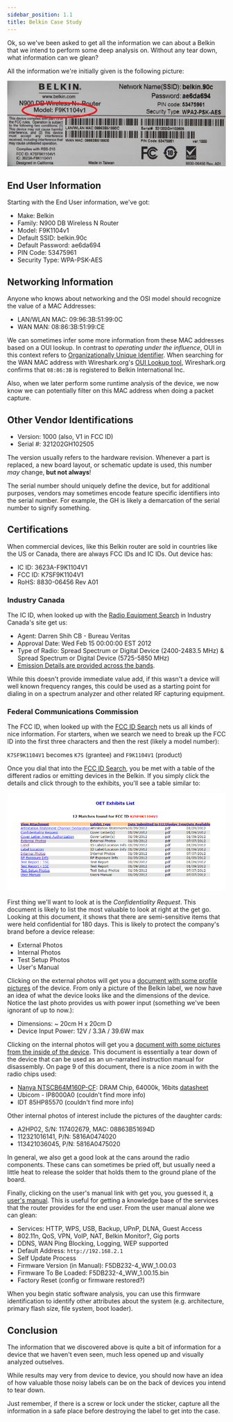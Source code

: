 ```yaml
---
sidebar_position: 1.1
title: Belkin Case Study
---
```


Ok, so we've been asked to get all the information we can about a Belkin that we intend to perform some deep analysis on. Without any tear down, what information can we glean?

All the information we're initially given is the following picture:

![Belkin Label with information](./Initial_Analysis/belkin-label2.jpg)

## End User Information

Starting with the End User information, we've got:

- Make: Belkin
- Family: N900 DB Wireless N Router
- Model: F9K1104v1
- Default SSID: belkin.90c
- Default Password: ae6da694
- PIN Code: 53475961
- Security Type: WPA-PSK-AES

## Networking Information

Anyone who knows about networking and the OSI model should recognize the value of a MAC Addresses:

- LAN/WLAN MAC: 09:96:3B:51:99:0C
- WAN MAN: 08:86:3B:51:99:CE

We can sometimes infer some more information from these MAC addresses based on a OUI lookup. In contrast to _operating under the influence_, OUI in this context refers to [Organizationally Unique Identifier](https://en.wikipedia.org/wiki/Organizationally_unique_identifier). When searching for the WAN MAC address with Wireshark.org's [OUI Lookup tool](https://www.wireshark.org/tools/oui-lookup.html), Wireshark.org confirms that `08:86:3B` is registered to Belkin International Inc.

Also, when we later perform some runtime analysis of the device, we now know we can potentially filter on this MAC address when doing a packet capture.

## Other Vendor Identifications

- Version: 1000 (also, V1 in FCC ID)
- Serial #: 321202GH102505

The version usually refers to the hardware revision. Whenever a part is replaced, a new board layout, or schematic update is used, this number _may_ change, **but not always**!

The serial number should uniquely define the device, but for additional purposes, vendors may sometimes encode feature specific identifiers into the serial number. For example, the GH is likely a demarcation of the serial number to signify something.

## Certifications

When commercial devices, like this Belkin router are sold in countries like the US or Canada, there are always FCC IDs and IC IDs. Out device has:

- IC ID: 3623A-F9K1104V1
- FCC ID: K7SF9K1104V1
- RoHS: 8830-06456 Rev A01

### Industry Canada

The IC ID, when looked up with the [Radio Equipment Search](https://sms-sgs.ic.gc.ca/equipmentSearch/searchRadioEquipments?execution=e1s1&lang=en) in Industry Canada's site get us:

- Agent: Darren Shih CB - Bureau Veritas
- Approval Date: Wed Feb 15 00:00:00 EST 2012
- Type of Radio: Spread Spectrum or Digital Device (2400-2483.5 MHz) & Spread Spectrum or Digital Device (5725-5850 MHz)
- [Emission Details are provided across the bands](https://sms-sgs.ic.gc.ca/equipmentSearch/searchRadioEquipments?execution=e1s5&index=0).

While this doesn't provide immediate value add, if this wasn't a device will well known frequency ranges, this could be used as a starting point for dialing in on a spectrum analyzer and other related RF capturing equipment.

### Federal Communications Commission

The FCC ID, when looked up with the [FCC ID Search](https://www.fcc.gov/oet/ea/fccid) nets us all kinds of nice information. For starters, when we search we need to break up the FCC ID into the first three characters and then the rest (likely a model number):

`K7SF9K1104V1` becomes `K7S` (grantee) and `F9K1104V1` (product)

Once you dial that into the [FCC ID Search](https://www.fcc.gov/oet/ea/fccid), you be met with a table of the different radios or emitting devices in the Belkin. If you simply click the details and click through to the exhibits, you'll see a table similar to:

![Belkin FCC Exhibit Table](./Initial_Analysis/FCC-K7SF9K1104V1-exhibits.png)

First thing we'll want to look at is the _Confidentiality Request_. This document is likely to list the most valuable to look at right at the get go. Looking at this document, it shows that there are semi-sensitive items that were held confidential for 180 days. This is likely to protect the company's brand before a device release:

- External Photos
- Internal Photos
- Test Setup Photos
- User's Manual

Clicking on the external photos will get you a [document with some profile pictures](./Initial_Analysis/FCC-K7SF9K1104V1-external-photo-belkin.pdf) of the device. From only a picture of the Belkin label, we now have an idea of what the device looks like and the dimensions of the device. Notice the last photo provides us with power input (something we've been ignorant of up to now.):

- Dimensions: ~ 20cm H x 20cm D
- Device Input Power: 12V / 3.3A / 39.6W max

Clicking on the internal photos will get you a [document with some pictures from the inside of the device](./Initial_Analysis/FCC-K7SF9K1104V1-internal-photos.pdf). This document is essentially a tear down of the device that can be used as an un-narrated instruction manual for disassembly. On page 9 of this document, there is a nice zoom in with the radio chips used:

- [Nanya NTSCB64M160P-CF](https://www.jotrin.com/product/parts/NT5CB64M160P-CF): DRAM Chip, 64000k, 16bits [datasheet](./Initial_Analysis/NT5CB64M16DP-CF-datasheet-DigChip.pdf)
- Ubicom - IP8000A0 (couldn't find more info)
- IDT 85HP85570 (couldn't find more info)

Other internal photos of interest include the pictures of the daughter cards:

- A2HP02, S/N: 117402679, MAC: 08863B51694D
- 112321016141, P/N: 5816A0474020
- 113421036045, P/N: 5816A0475020

In general, we also get a good look at the cans around the radio components. These cans can sometimes be pried off, but usually need a little heat to release the solder that holds them to the ground plane of the board.

Finally, clicking on the user's manual link with get you, you guessed it, [a user's manual](./Initial_Analysis/belkin-user-manual.pdf). This is useful for getting a knowledge base of the services that the router provides for the end user. From the user manual alone we can glean:

- Services: HTTP, WPS, USB, Backup, UPnP, DLNA, Guest Access
- 802.11n, QoS, VPN, VoIP, NAT, Belkin Monitor?, Gig ports
- DDNS, WAN Ping Blocking, Logging, WEP supported
- Default Address: `http://192.168.2.1`
- Self Update Process
- Firmware Version (in Manual): F5DB232-4_WW_1.00.03
- Firmware To Be Loaded: F5DB232-4_WW_1.00.15.bin
- Factory Reset (config or firmware restored?)

When you begin static software analysis, you can use this firmware identification to identify other attributes about the system (e.g. architecture, primary flash size, file system, boot loader).

## Conclusion

The information that we discovered above is quite a bit of information for a device that we haven't even seen, much less opened up and visually analyzed outselves.

While results may very from device to device, you should now have an idea of how valuable those noisy labels can be on the back of devices you intend to tear down.

Just remember, if there is a screw or lock under the sticker, capture all the information in a safe place before destroying the label to get into the case.
